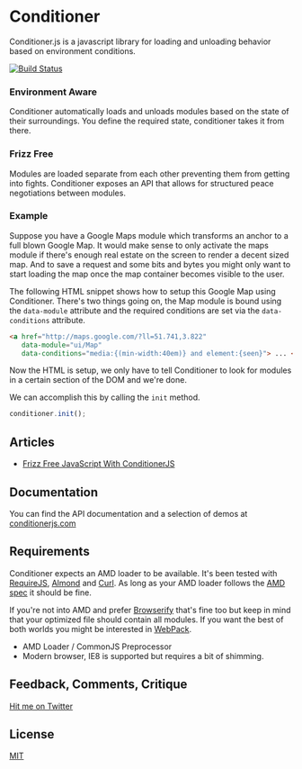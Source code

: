 # Conditioner

Conditioner.js is a javascript library for loading and unloading behavior based on environment conditions.

[![Build Status](https://travis-ci.org/rikschennink/conditioner.png?branch=master)](https://travis-ci.org/rikschennink/conditioner)


### Environment Aware

Conditioner automatically loads and unloads modules based on the state of their surroundings. You define the required state, conditioner takes it from there.


### Frizz Free

Modules are loaded separate from each other preventing them from getting into fights. Conditioner exposes an API that allows for structured peace negotiations between modules.

### Example

Suppose you have a Google Maps module which transforms an anchor to a full blown Google Map. It would make sense to only activate the maps module if there's enough real estate on the screen to render a decent sized map. And to save a request and some bits and bytes you might only want to start loading the map once the map container becomes visible to the user.

The following HTML snippet shows how to setup this Google Map using Conditioner. There's two things going on, the Map module is bound using the `data-module` attribute and the required conditions are set via the `data-conditions` attribute.

```html
<a href="http://maps.google.com/?ll=51.741,3.822"
   data-module="ui/Map"
   data-conditions="media:{(min-width:40em)} and element:{seen}"> ... </a>
```

Now the HTML is setup, we only have to tell Conditioner to look for modules in a certain section of the DOM and we're done.

We can accomplish this by calling the `init` method.

```javascript
conditioner.init();
```

## Articles
* [Frizz Free JavaScript With ConditionerJS](http://www.smashingmagazine.com/2014/04/03/frizz-free-javascript-with-conditionerjs/)

## Documentation
You can find the API documentation and a selection of demos at [conditionerjs.com](http://conditionerjs.com)

## Requirements
Conditioner expects an AMD loader to be available. It's been tested with [RequireJS](http://requirejs.org), [Almond](https://github.com/jrburke/almond) and [Curl](https://github.com/cujojs/curl). As long as your AMD loader follows the [AMD spec](https://github.com/amdjs/amdjs-api) it should be fine.

If you're not into AMD and prefer [Browserify](http://browserify.org) that's fine too but keep in mind that your optimized file should contain all modules. If you want the best of both worlds you might be interested in [WebPack](http://webpack.github.io).

* AMD Loader / CommonJS Preprocessor
* Modern browser, IE8 is supported but requires a bit of shimming.

## Feedback, Comments, Critique
[Hit me on Twitter](http://twitter.com/rikschennink)

## License
[MIT](http://www.opensource.org/licenses/mit-license.php)

